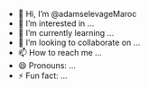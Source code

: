 - 👋 Hi, I’m @adamselevageMaroc
- 👀 I’m interested in ...
- 🌱 I’m currently learning ...
- 💞️ I’m looking to collaborate on ...
- 📫 How to reach me ...
- 😄 Pronouns: ...
- ⚡ Fun fact: ...

<!---
adamselevageMaroc/adamselevageMaroc is a ✨ special ✨ repository because its `README.md` (this file) appears on your GitHub profile.
You can click the Preview link to take a look at your changes.
--->
